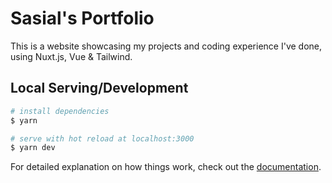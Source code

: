 # Sasial's Portfolio
This is a website showcasing my projects and coding experience I've done, using Nuxt.js, Vue & Tailwind.

## Local Serving/Development

```bash
# install dependencies
$ yarn 

# serve with hot reload at localhost:3000
$ yarn dev
```

For detailed explanation on how things work, check out the [documentation](https://nuxtjs.org).
